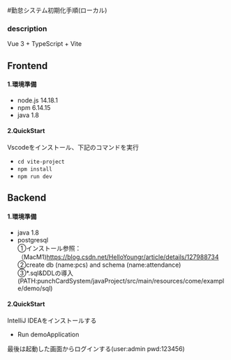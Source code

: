 #勤怠システム初期化手順(ローカル)
### description
Vue 3 + TypeScript + Vite
## Frontend
#### 1.環境準備
- node.js 14.18.1
- npm 6.14.15
- java 1.8  
  
#### 2.QuickStart  
Vscodeをインストール、下記のコマンドを実行
- `cd vite-project`
- `npm install`
- `npm run dev`

## Backend
#### 1.環境準備
- java 1.8 
- postgresql  
  ①インストール参照：（MacM1)https://blog.csdn.net/HelloYoungr/article/details/127988734  
  ②create db (name:pcs) and schema (name:attendance)  
  ③*.sql&DDLの導入(PATH:punchCardSystem/javaProject/src/main/resources/come/example/demo/sql)
  
#### 2.QuickStart  
IntelliJ IDEAをインストールする
- Run demoApplication
   
最後は起動した画面からログインする(user:admin pwd:123456)